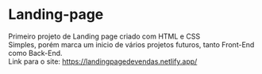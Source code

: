 # Landing-page
Primeiro projeto de Landing page criado com HTML e CSS <br>
Simples, porém marca um inicio de vários projetos futuros, tanto Front-End como Back-End.<br>
Link para o site: https://landingpagedevendas.netlify.app/
